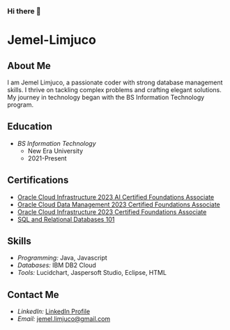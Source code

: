 ### Hi there 👋

# Jemel-Limjuco


## About Me

I am Jemel Limjuco, a passionate coder with strong database management skills. I thrive on tackling complex problems and crafting elegant solutions. My journey in technology began with the BS Information Technology program.

## Education

- *BS Information Technology*
  - New Era University
  - 2021-Present

## Certifications

- [Oracle Cloud Infrastructure 2023 AI Certified Foundations Associate](certification_link_1)
- [Oracle Cloud Data Management 2023 Certified Foundations Associate](certification_link_2)
- [Oracle Cloud Infrastructure 2023 Certified Foundations Associate](certification_link_3)
- [SQL and Relational Databases 101](certification_link_4)

## Skills

- *Programming:* Java, Javascript
- *Databases:* IBM DB2 Cloud
- *Tools:* Lucidchart, Jaspersoft Studio, Eclipse, HTML

## Contact Me

- *LinkedIn:* [LinkedIn Profile](https://www.linkedin.com/in/jemel-limjuco-3b15102a3/)
- *Email:* jemel.limjuco@gmail.com
